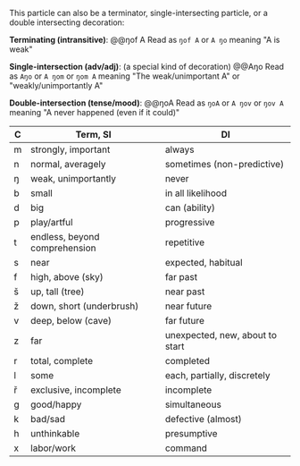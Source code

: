 This particle can also be a terminator, single-intersecting particle, or a double intersecting decoration:

**Terminating (intransitive)**:
@@ŋof A
Read as `ŋof A` or `A ŋo` meaning "A is weak"

**Single-intersection (adv/adj)**: (a special kind of decoration)
@@Aŋo
Read as `Aŋo` or `A ŋom` or `ŋom A` meaning "The weak/unimportant A" or "weakly/unimportantly A"

**Double-intersection (tense/mood)**:
@@ŋoA
Read as `ŋoA` or `A ŋov` or `ŋov A` meaning "A never happened (even if it could)"

C | Term, SI | DI
-|-|-
m | strongly, important | always
n | normal, averagely | sometimes (non-predictive)
ŋ | weak, unimportantly | never
b | small | in all likelihood
d | big | can (ability)
p | play/artful | progressive
t | endless, beyond comprehension | repetitive
s | near | expected, habitual
f | high, above (sky) | far past
š | up, tall (tree) | near past
ž | down, short (underbrush) | near future
v | deep, below (cave) | far future
z | far | unexpected, new, about to start
r | total, complete | completed
l | some | each, partially, discretely
ř | exclusive, incomplete | incomplete
g | good/happy | simultaneous
k | bad/sad | defective (almost) 
h | unthinkable | presumptive
x | labor/work | command
